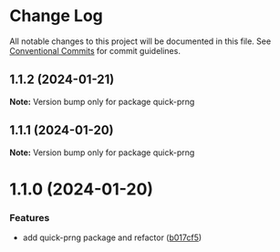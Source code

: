 # Change Log

All notable changes to this project will be documented in this file.
See [Conventional Commits](https://conventionalcommits.org) for commit guidelines.

## 1.1.2 (2024-01-21)

**Note:** Version bump only for package quick-prng

## 1.1.1 (2024-01-20)

**Note:** Version bump only for package quick-prng

# 1.1.0 (2024-01-20)

### Features

- add quick-prng package and refactor ([b017cf5](https://github.com/lokesh-coder/quick-prng/commit/b017cf52dc65387bf44b901e61c46ae02c69ff25))
